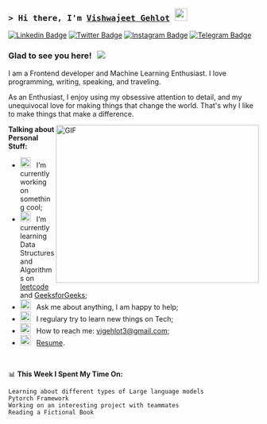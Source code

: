 ### <samp>&gt; Hi there, I'm <a href="https://gkassym.netlify.app" target="_blank">Vishwajeet Gehlot</a> <img src="https://media.giphy.com/media/hvRJCLFzcasrR4ia7z/giphy.gif" width="25"> </samp>
[![Linkedin Badge](https://img.shields.io/badge/-LinkedIn-0e76a8?style=flat-square&logo=Linkedin&logoColor=white)](https://www.linkedin.com/in/vishwajeet-gehlot-858121221?utm_source=share&utm_campaign=share_via&utm_content=profile&utm_medium=ios_app)
[![Twitter Badge](https://img.shields.io/badge/-Twitter-00acee?style=flat-square&logo=Twitter&logoColor=white)](https://twitter.com/VishwajeetGehl2)
[![Instagram Badge](https://img.shields.io/badge/-Instagram-e4405f?style=flat-square&logo=Instagram&logoColor=white)](https://instagram.com/_v1shuu___)
[![Telegram Badge](https://img.shields.io/badge/-Telegram-0088cc?style=flat-square&logo=Telegram&logoColor=white)](https://t.me/v1shwajeet)

### Glad to see you here! &nbsp; ![](https://visitor-badge.glitch.me/badge?page_id=Gapur.Gapur)

I am a Frontend developer and Machine Learning Enthusiast. I love programming, writing, speaking, and traveling.

As an Enthusiast, I enjoy using my obsessive attention to detail, and my unequivocal love for making things that change the world. That's why I like to make things that make a difference.

<img align="right" alt="GIF" src="https://github.com/Gapur/Gapur/blob/main/assets/coding.gif?raw=true" width="408" height="318" />
  

**Talking about Personal Stuff:**

- <img src="https://github.com/Gapur/Gapur/blob/main/assets/developer.gif?raw=true" width="21" />&nbsp;&nbsp; I’m currently working on something cool;
- <img src="https://github.com/Gapur/Gapur/blob/main/assets/lightning.gif?raw=true" width="21" />&nbsp;&nbsp; I’m currently learning Data Structures and Algorithms on [leetcode](https://leetcode.com/vishwajeetgehlot3/) and [GeeksforGeeks](https://www.geeksforgeeks.org/user/vishwajeetgehlot3/);
- <img src="https://github.com/Gapur/Gapur/blob/main/assets/message.gif?raw=true" width="21" />&nbsp;&nbsp; Ask me about anything, I am happy to help;
- <img src="https://github.com/Gapur/Gapur/blob/main/assets/laptop.gif?raw=true" width="21" />&nbsp;&nbsp; I regulary try to learn new things on Tech;
- <img src="https://github.com/Gapur/Gapur/blob/main/assets/letterbox.gif?raw=true" width="21" />&nbsp;&nbsp; How to reach me: vigehlot3@gmail.com;
- <img src="https://github.com/Gapur/Gapur/blob/main/assets/doc.gif?raw=true" width="21" />&nbsp;&nbsp; [Resume](https://ssym.netlify.app/Resume.pdf).

</br>

📊 **This Week I Spent My Time On:**

<!--START_SECTION:waka-->

```
Learning about different types of Large language models
Pytorch Framework
Working on an interesting project with teammates
Reading a Fictional Book
```

<!--END_SECTION:waka-->

